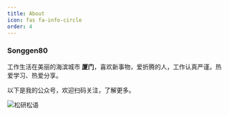 ```yaml
---
title: About
icon: fas fa-info-circle
order: 4
---
```


### Songgen80

工作生活在美丽的海滨城市 **厦门**，喜欢新事物，爱折腾的人，工作认真严谨。热爱学习、热爱分享。

以下是我的公众号，欢迎扫码关注，了解更多。

![松研松语](https:\\sg1000000.github.io\_img\songgen80.png)